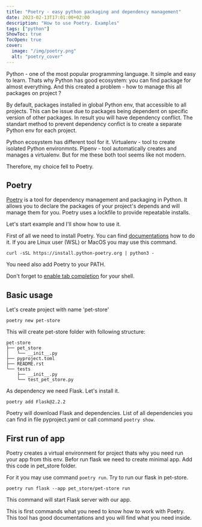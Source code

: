 ```yaml
---
title: "Poetry - easy python packaging and dependency management"
date: 2023-02-13T17:01:00+02:00
description: "How to use Poetry. Examples"
tags: ["python"]
ShowToc: true
TocOpen: true
cover:
  image: "/img/poetry.png"
  alt: "poetry_cover"
---
```


Python - one of the most popular programming language. It simple and easy to learn. 
Thats why Python has good ecosystem: you can find package for almost everything.
And this created a problem - how to manage this all packages on project ?

By default, packages installed in global Python env, that accessible to all projects.
This can be issue due to packages being dependent on specific version of other packages.
In result you will have dependency conflict.
The standart method to prevent dependency confict is to create a separate Python env for
each project. 

Python ecosystem has different tool for it.
Virtualenv - tool to create isolated Python environmnts. 
Pipenv - tool automatically creates and manages a virtualenv.
But for me these both tool seems like not modern. 
 
Therefore, my choice fell to Poetry. 

## Poetry 

[Poetry](python-poetry.org) is a tool for dependency management and packaging in Python. 
It allows you to declare the packages of your project's depends and will manage them for you. 
Poetry uses a lockfile to provide repeatable installs. 

Let's start example and I'll show how to use it. 

First of all we need to install Poetry. You can find [documentations](https://python-poetry.org/docs/#installation)
how to do it. If you are Linux user (WSL) or MacOS you may use this command. 
 
```
curl -sSL https://install.python-poetry.org | python3 -

```

You need also add Poetry to your PATH.

Don't forget to [enable tab completion](https://python-poetry.org/docs/#enable-tab-completion-for-bash-fish-or-zsh) for your shell.

## Basic usage

Let's create project with name 'pet-store'

```poetry new pet-store```

This will create pet-store folder with following structure:

```
pet-store
├── pet_store
│   └── __init__.py
├── pyproject.toml
├── README.rst
└── tests
    ├── __init__.py
    └── test_pet_store.py

```

As dependency we need Flask. Let's install it.

```poetry add Flask@2.2.2```

Poetry will download Flask and dependencies. List of all dependencies you can find
in file pyproject.yaml or call command `poetry show`.

## First run of app

Poetry creates a virtual environment for project thats why you need run your app
from this env. 
Befor run flask we need to create minimal app. Add this code in pet_store folder. 

<script>github</script>

For it you may use command `poetry run`. Try to run our flask in pet-store. 

```
poetry run flask --app pet_store/pet-store run
```

This command will start Flask server with our app. 

This is first commands what you need to know how to work with Poetry. This tool 
has good documentations and you will find what you need inside. 

